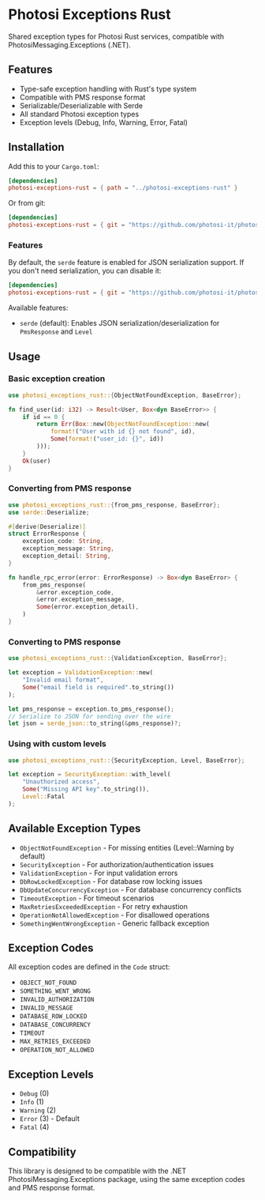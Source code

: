 # Photosi Exceptions Rust

Shared exception types for Photosi Rust services, compatible with PhotosiMessaging.Exceptions (.NET).

## Features

- Type-safe exception handling with Rust's type system
- Compatible with PMS response format
- Serializable/Deserializable with Serde
- All standard Photosi exception types
- Exception levels (Debug, Info, Warning, Error, Fatal)

## Installation

Add this to your `Cargo.toml`:

```toml
[dependencies]
photosi-exceptions-rust = { path = "../photosi-exceptions-rust" }
```

Or from git:

```toml
[dependencies]
photosi-exceptions-rust = { git = "https://github.com/photosi-it/photosi-exceptions-rust.git" }
```

### Features

By default, the `serde` feature is enabled for JSON serialization support. If you don't need serialization, you can disable it:

```toml
[dependencies]
photosi-exceptions-rust = { git = "https://github.com/photosi-it/photosi-exceptions-rust.git", default-features = false }
```

Available features:
- `serde` (default): Enables JSON serialization/deserialization for `PmsResponse` and `Level`

## Usage

### Basic exception creation

```rust
use photosi_exceptions_rust::{ObjectNotFoundException, BaseError};

fn find_user(id: i32) -> Result<User, Box<dyn BaseError>> {
    if id == 0 {
        return Err(Box::new(ObjectNotFoundException::new(
            format!("User with id {} not found", id),
            Some(format!("user_id: {}", id))
        )));
    }
    Ok(user)
}
```

### Converting from PMS response

```rust
use photosi_exceptions_rust::{from_pms_response, BaseError};
use serde::Deserialize;

#[derive(Deserialize)]
struct ErrorResponse {
    exception_code: String,
    exception_message: String,
    exception_detail: String,
}

fn handle_rpc_error(error: ErrorResponse) -> Box<dyn BaseError> {
    from_pms_response(
        &error.exception_code,
        &error.exception_message,
        Some(error.exception_detail),
    )
}
```

### Converting to PMS response

```rust
use photosi_exceptions_rust::{ValidationException, BaseError};

let exception = ValidationException::new(
    "Invalid email format",
    Some("email field is required".to_string())
);

let pms_response = exception.to_pms_response();
// Serialize to JSON for sending over the wire
let json = serde_json::to_string(&pms_response)?;
```

### Using with custom levels

```rust
use photosi_exceptions_rust::{SecurityException, Level, BaseError};

let exception = SecurityException::with_level(
    "Unauthorized access",
    Some("Missing API key".to_string()),
    Level::Fatal
);
```

## Available Exception Types

- `ObjectNotFoundException` - For missing entities (Level::Warning by default)
- `SecurityException` - For authorization/authentication issues
- `ValidationException` - For input validation errors
- `DbRowLockedException` - For database row locking issues
- `DbUpdateConcurrencyException` - For database concurrency conflicts
- `TimeoutException` - For timeout scenarios
- `MaxRetriesExceededException` - For retry exhaustion
- `OperationNotAllowedException` - For disallowed operations
- `SomethingWentWrongException` - Generic fallback exception

## Exception Codes

All exception codes are defined in the `Code` struct:

- `OBJECT_NOT_FOUND`
- `SOMETHING_WENT_WRONG`
- `INVALID_AUTHORIZATION`
- `INVALID_MESSAGE`
- `DATABASE_ROW_LOCKED`
- `DATABASE_CONCURRENCY`
- `TIMEOUT`
- `MAX_RETRIES_EXCEEDED`
- `OPERATION_NOT_ALLOWED`

## Exception Levels

- `Debug` (0)
- `Info` (1)
- `Warning` (2)
- `Error` (3) - Default
- `Fatal` (4)

## Compatibility

This library is designed to be compatible with the .NET PhotosiMessaging.Exceptions package,
using the same exception codes and PMS response format.
